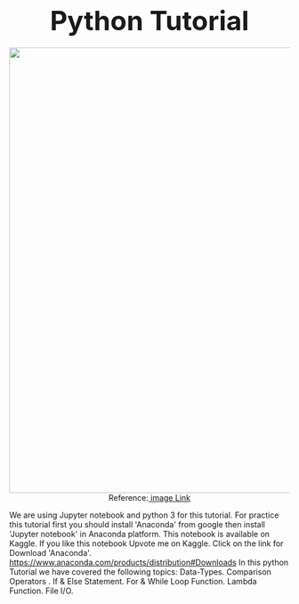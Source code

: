  <h1><center><strong><font size=120px>Python Tutorial</font></strong></center></h1>
 <img src="https://files.realpython.com/media/Primer-on-Python-Decorators_Watermarked.d0da542fa3fc.jpg" width="800" align="center"/>
<center>Reference:<a href="https://files.realpython.com/media/Primer-on-Python-Decorators_Watermarked.d0da542fa3fc.jpg"> image Link</a></center>

We are using Jupyter notebook and python 3 for this tutorial. For practice this tutorial first you should install 'Anaconda' from google then install 'Jupyter notebook' in Anaconda platform. This notebook is available on Kaggle. If you like this notebook Upvote me on Kaggle. Click on the link for Download 'Anaconda'. https://www.anaconda.com/products/distribution#Downloads
In this python Tutorial we have covered the following topics:
Data-Types. Comparison Operators . If &amp; Else Statement.  For &amp; While Loop Function. Lambda Function. File I/O.
